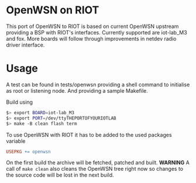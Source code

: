 # OpenWSN on RIOT

This port of OpenWSN to RIOT is based on current OpenWSN upstream providing a
BSP with RIOT's interfaces. Currently supported are iot-lab_M3 and fox. More
boards will follow through improvements in netdev radio driver interface.

# Usage

A test can be found in tests/openwsn providing a shell command to initialise
as root or listening node. And providing a sample Makefile.

Build using
```Bash
$> export BOARD=iot-lab_M3
$> export PORT=/dev/ttyTHEPORTOFYOURIOTLAB
$> make -B clean flash term
```

To use OpenWSN with RIOT it has to be added to the used packages variable
```Makefile
USEPKG += openwsn
```

On the first build the archive will be fetched, patched and built.
**WARNING** A call of `make clean` also cleans the OpenWSN tree right now so
changes to the source code will be lost in the next build.
